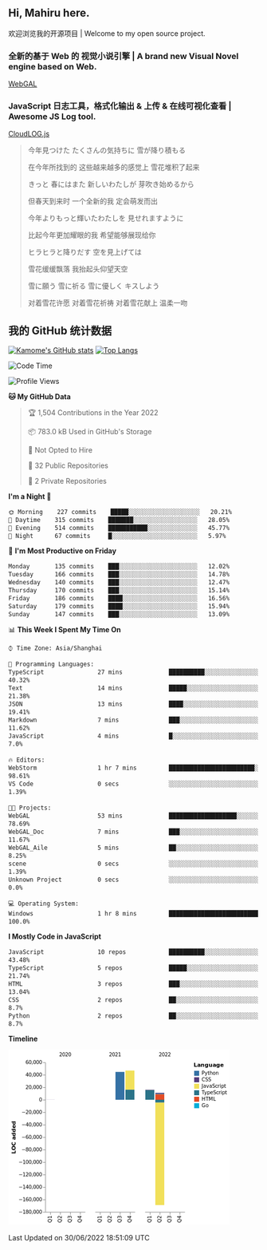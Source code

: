 ## Hi, Mahiru here.

欢迎浏览我的开源项目 | Welcome to my open source project.

### 全新的基于 Web 的 视觉小说引擎 | A brand new Visual Novel engine based on Web.

[WebGAL](https://github.com/MakinoharaShoko/WebGAL)

### JavaScript 日志工具，格式化输出 & 上传 & 在线可视化查看 | Awesome JS Log tool.

[CloudLOG.js](https://github.com/MakinoharaShoko/CloudLog.JS)

> 今年見つけた たくさんの気持ちに 雪が降り積もる  
> 
> 在今年所找到的 这些越来越多的感觉上 雪花堆积了起来  
> 
> きっと 春にはまた 新しいわたしが 芽吹き始めるから  
> 
> 但春天到来时 一个全新的我 定会萌发而出  
> 
> 今年よりもっと輝いたわたしを 見せれますように  
> 
> 比起今年更加耀眼的我 希望能够展现给你  
> 
> ヒラヒラと降りだす 空を見上げては  
> 
> 雪花缓缓飘落 我抬起头仰望天空  
> 
> 雪に願う 雪に祈る 雪に優しく キスしよう  
> 
> 对着雪花许愿 对着雪花祈祷 对着雪花献上 温柔一吻

## 我的 GitHub 统计数据

[![Kamome's GitHub stats](https://github-readme-stats.vercel.app/api?username=MakinoharaShoko)](https://github.com/anuraghazra/github-readme-stats)
[![Top Langs](https://github-readme-stats.vercel.app/api/top-langs/?username=MakinoharaShoko&layout=compact)](https://github.com/anuraghazra/github-readme-stats)

<!--
**MakinoharaShoko/MakinoharaShoko** is a ✨ _special_ ✨ repository because its `README.md` (this file) appears on your GitHub profile.

Here are some ideas to get you started:

- 🔭 I’m currently working on ...
- 🌱 I’m currently learning ...
- 👯 I’m looking to collaborate on ...
- 🤔 I’m looking for help with ...
- 💬 Ask me about ...
- 📫 How to reach me: ...
- 😄 Pronouns: ...
- ⚡ Fun fact: ...
-->

<!--START_SECTION:waka-->
![Code Time](http://img.shields.io/badge/Code%20Time-0%20secs-blue)

![Profile Views](http://img.shields.io/badge/Profile%20Views-9-blue)

**🐱 My GitHub Data** 

> 🏆 1,504 Contributions in the Year 2022
 > 
> 📦 783.0 kB Used in GitHub's Storage 
 > 
> 🚫 Not Opted to Hire
 > 
> 📜 32 Public Repositories 
 > 
> 🔑 2 Private Repositories  
 > 
**I'm a Night 🦉** 

```text
🌞 Morning    227 commits    █████░░░░░░░░░░░░░░░░░░░░   20.21% 
🌆 Daytime    315 commits    ███████░░░░░░░░░░░░░░░░░░   28.05% 
🌃 Evening    514 commits    ███████████░░░░░░░░░░░░░░   45.77% 
🌙 Night      67 commits     █░░░░░░░░░░░░░░░░░░░░░░░░   5.97%

```
📅 **I'm Most Productive on Friday** 

```text
Monday       135 commits    ███░░░░░░░░░░░░░░░░░░░░░░   12.02% 
Tuesday      166 commits    ███░░░░░░░░░░░░░░░░░░░░░░   14.78% 
Wednesday    140 commits    ███░░░░░░░░░░░░░░░░░░░░░░   12.47% 
Thursday     170 commits    ███░░░░░░░░░░░░░░░░░░░░░░   15.14% 
Friday       186 commits    ████░░░░░░░░░░░░░░░░░░░░░   16.56% 
Saturday     179 commits    ████░░░░░░░░░░░░░░░░░░░░░   15.94% 
Sunday       147 commits    ███░░░░░░░░░░░░░░░░░░░░░░   13.09%

```


📊 **This Week I Spent My Time On** 

```text
⌚︎ Time Zone: Asia/Shanghai

💬 Programming Languages: 
TypeScript               27 mins             ██████████░░░░░░░░░░░░░░░   40.32% 
Text                     14 mins             █████░░░░░░░░░░░░░░░░░░░░   21.38% 
JSON                     13 mins             ████░░░░░░░░░░░░░░░░░░░░░   19.41% 
Markdown                 7 mins              ███░░░░░░░░░░░░░░░░░░░░░░   11.62% 
JavaScript               4 mins              █░░░░░░░░░░░░░░░░░░░░░░░░   7.0%

🔥 Editors: 
WebStorm                 1 hr 7 mins         ████████████████████████░   98.61% 
VS Code                  0 secs              ░░░░░░░░░░░░░░░░░░░░░░░░░   1.39%

🐱‍💻 Projects: 
WebGAL                   53 mins             ███████████████████░░░░░░   78.69% 
WebGAL_Doc               7 mins              ███░░░░░░░░░░░░░░░░░░░░░░   11.67% 
WebGAL_Aile              5 mins              ██░░░░░░░░░░░░░░░░░░░░░░░   8.25% 
scene                    0 secs              ░░░░░░░░░░░░░░░░░░░░░░░░░   1.39% 
Unknown Project          0 secs              ░░░░░░░░░░░░░░░░░░░░░░░░░   0.0%

💻 Operating System: 
Windows                  1 hr 8 mins         █████████████████████████   100.0%

```

**I Mostly Code in JavaScript** 

```text
JavaScript               10 repos            ██████████░░░░░░░░░░░░░░░   43.48% 
TypeScript               5 repos             █████░░░░░░░░░░░░░░░░░░░░   21.74% 
HTML                     3 repos             ███░░░░░░░░░░░░░░░░░░░░░░   13.04% 
CSS                      2 repos             ██░░░░░░░░░░░░░░░░░░░░░░░   8.7% 
Python                   2 repos             ██░░░░░░░░░░░░░░░░░░░░░░░   8.7%

```


**Timeline**

![Chart not found](https://raw.githubusercontent.com/MakinoharaShoko/MakinoharaShoko/main/charts/bar_graph.png) 


 Last Updated on 30/06/2022 18:51:09 UTC
<!--END_SECTION:waka-->
